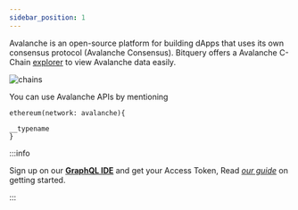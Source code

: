 ```yaml
---
sidebar_position: 1
---
```


Avalanche is an open-source platform for building dApps that uses its own consensus protocol (Avalanche Consensus).
Bitquery offers a Avalanche C-Chain [explorer](https://explorer.bitquery.io/avalanche) to view Avalanche data easily.

![chains](/img/ide/avalanche.png)

You can use Avalanche APIs by mentioning

```
ethereum(network: avalanche){

__typename
}
```

:::info

Sign up on our **[GraphQL IDE](https://ide.bitquery.io/)** and get your Access Token, Read _[our guide](/docs/graphql-ide/how-to-start/)_ on getting started.

:::
